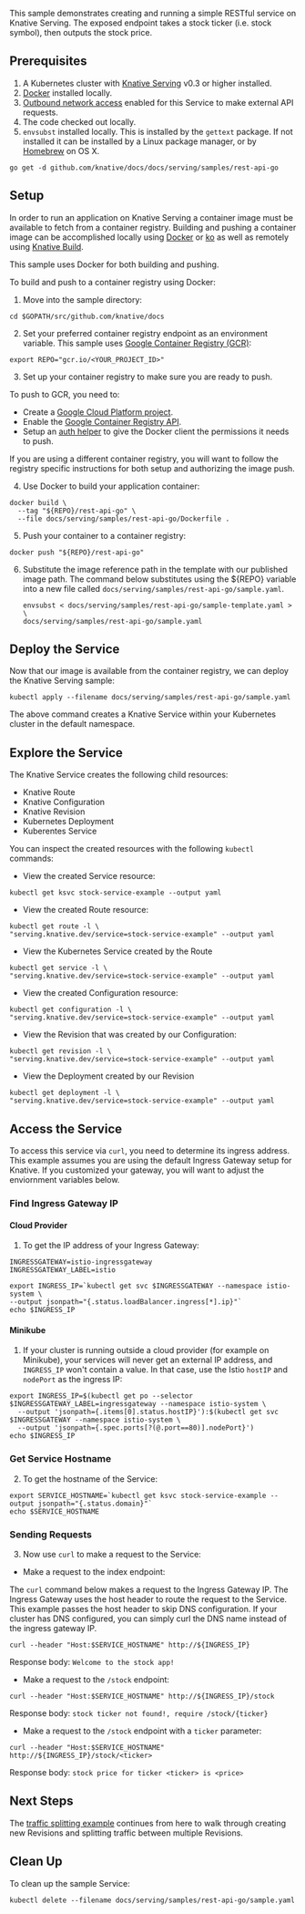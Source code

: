 
This sample demonstrates creating and running a simple RESTful service on
Knative Serving. The exposed endpoint takes a stock ticker (i.e. stock symbol),
then outputs the stock price.

## Prerequisites

1. A Kubernetes cluster with
   [Knative Serving](../../../install/README.md)
   v0.3 or higher installed.
1. [Docker](https://docs.docker.com/get-started/#prepare-your-docker-environment)
   installed locally.
1. [Outbound network access](../../outbound-network-access.md)
   enabled for this Service to make external API requests.
1. The code checked out locally.
1. `envsubst` installed locally. This is installed by the `gettext` package. If
   not installed it can be installed by a Linux package manager, or by
   [Homebrew](https://brew.sh/) on OS X.

```shell
go get -d github.com/knative/docs/docs/serving/samples/rest-api-go
```

## Setup

In order to run an application on Knative Serving a container image must be
available to fetch from a container registry. Building and pushing a container
image can be accomplished locally using
[Docker](https://docs.docker.com/get-started) or
[ko](https://github.com/google/go-containerregistry/tree/master/cmd/ko) as well
as remotely using
[Knative Build](../../../build).

This sample uses Docker for both building and pushing.

To build and push to a container registry using Docker:

1. Move into the sample directory:

```shell
cd $GOPATH/src/github.com/knative/docs
```

2. Set your preferred container registry endpoint as an environment variable.
   This sample uses
   [Google Container Registry (GCR)](https://cloud.google.com/container-registry/):

```shell
export REPO="gcr.io/<YOUR_PROJECT_ID>"
```

3. Set up your container registry to make sure you are ready to push.

To push to GCR, you need to:

- Create a
  [Google Cloud Platform project](https://cloud.google.com/resource-manager/docs/creating-managing-projects#creating_a_project).
- Enable the
  [Google Container Registry API](https://console.cloud.google.com/apis/library/containerregistry.googleapis.com).
- Setup an
  [auth helper](https://cloud.google.com/container-registry/docs/advanced-authentication#gcloud_as_a_docker_credential_helper)
  to give the Docker client the permissions it needs to push.

If you are using a different container registry, you will want to follow the
registry specific instructions for both setup and authorizing the image push.

4. Use Docker to build your application container:

```shell
docker build \
  --tag "${REPO}/rest-api-go" \
  --file docs/serving/samples/rest-api-go/Dockerfile .
```

5. Push your container to a container registry:

```shell
docker push "${REPO}/rest-api-go"
```

6. Substitute the image reference path in the template with our published image
   path. The command below substitutes using the ${REPO} variable into a new
   file called `docs/serving/samples/rest-api-go/sample.yaml`.

   ```shell
   envsubst < docs/serving/samples/rest-api-go/sample-template.yaml > \
   docs/serving/samples/rest-api-go/sample.yaml
   ```

## Deploy the Service

Now that our image is available from the container registry, we can deploy the
Knative Serving sample:


```shell
kubectl apply --filename docs/serving/samples/rest-api-go/sample.yaml
```

The above command creates a Knative Service within your Kubernetes cluster in
the default namespace.

## Explore the Service

The Knative Service creates the following child resources:

- Knative Route
- Knative Configuration
- Knative Revision
- Kubernetes Deployment
- Kuberentes Service

You can inspect the created resources with the following `kubectl` commands:

- View the created Service resource:

```shell
kubectl get ksvc stock-service-example --output yaml
```

- View the created Route resource:

```shell
kubectl get route -l \
"serving.knative.dev/service=stock-service-example" --output yaml
```

- View the Kubernetes Service created by the Route

```shell
kubectl get service -l \
"serving.knative.dev/service=stock-service-example" --output yaml
```

- View the created Configuration resource:

```shell
kubectl get configuration -l \
"serving.knative.dev/service=stock-service-example" --output yaml
```

- View the Revision that was created by our Configuration:

```shell
kubectl get revision -l \
"serving.knative.dev/service=stock-service-example" --output yaml
```

- View the Deployment created by our Revision

```shell
kubectl get deployment -l \
"serving.knative.dev/service=stock-service-example" --output yaml
```

## Access the Service

To access this service via `curl`, you need to determine its ingress address.
This example assumes you are using the default Ingress Gateway setup for
Knative. If you customized your gateway, you will want to adjust the enviornment
variables below.

### Find Ingress Gateway IP

#### Cloud Provider

1. To get the IP address of your Ingress Gateway:

```shell
INGRESSGATEWAY=istio-ingressgateway
INGRESSGATEWAY_LABEL=istio

export INGRESS_IP=`kubectl get svc $INGRESSGATEWAY --namespace istio-system \
--output jsonpath="{.status.loadBalancer.ingress[*].ip}"`
echo $INGRESS_IP
```

#### Minikube

1. If your cluster is running outside a cloud provider (for example on
   Minikube), your services will never get an external IP address, and
   `INGRESS_IP` won't contain a value. In that case, use the Istio `hostIP`
   and `nodePort` as the ingress IP:

```shell
export INGRESS_IP=$(kubectl get po --selector $INGRESSGATEWAY_LABEL=ingressgateway --namespace istio-system \
  --output 'jsonpath={.items[0].status.hostIP}'):$(kubectl get svc $INGRESSGATEWAY --namespace istio-system \
  --output 'jsonpath={.spec.ports[?(@.port==80)].nodePort}')
echo $INGRESS_IP
```

### Get Service Hostname

2. To get the hostname of the Service:

```shell
export SERVICE_HOSTNAME=`kubectl get ksvc stock-service-example --output jsonpath="{.status.domain}"`
echo $SERVICE_HOSTNAME
```

### Sending Requests

3. Now use `curl` to make a request to the Service:

- Make a request to the index endpoint:

The `curl` command below makes a request to the Ingress Gateway IP. The Ingress
Gateway uses the host header to route the request to the Service. This example
passes the host header to skip DNS configuration. If your cluster has DNS
configured, you can simply curl the DNS name instead of the ingress gateway IP.

```shell
curl --header "Host:$SERVICE_HOSTNAME" http://${INGRESS_IP}
```

Response body: `Welcome to the stock app!`

- Make a request to the `/stock` endpoint:

```shell
curl --header "Host:$SERVICE_HOSTNAME" http://${INGRESS_IP}/stock
```

Response body: `stock ticker not found!, require /stock/{ticker}`

- Make a request to the `/stock` endpoint with a `ticker` parameter:

```shell
curl --header "Host:$SERVICE_HOSTNAME" http://${INGRESS_IP}/stock/<ticker>
```

Response body: `stock price for ticker <ticker> is <price>`

## Next Steps

The
[traffic splitting example](../traffic-splitting/README.md)
continues from here to walk through creating new Revisions and splitting traffic
between multiple Revisions.

## Clean Up

To clean up the sample Service:


```shell
kubectl delete --filename docs/serving/samples/rest-api-go/sample.yaml
```
